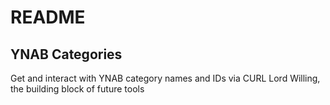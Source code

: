 # README
## YNAB Categories
Get and interact with YNAB category names and IDs via CURL
Lord Willing, the building block of future tools